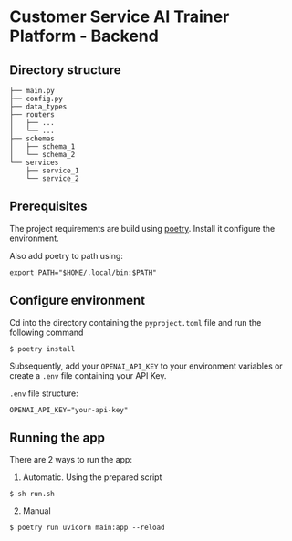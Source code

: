 # Customer Service AI Trainer Platform - Backend

## Directory structure

```
├── main.py
├── config.py
├── data_types
├── routers
│   ├── ...
│   └── ...
├── schemas
│   ├── schema_1
│   └── schema_2
└── services
    ├── service_1
    └── service_2
```

## Prerequisites

The project requirements are build using [poetry](https://python-poetry.org/docs/#installation). Install it configure the environment.

Also add poetry to path using:

```shell
export PATH="$HOME/.local/bin:$PATH"
```

## Configure environment

Cd into the directory containing the `pyproject.toml` file and run the following command

```shell
$ poetry install
```

Subsequently, add your `OPENAI_API_KEY` to your environment variables or create a `.env` file containing your API Key.

`.env` file structure:

```
OPENAI_API_KEY="your-api-key"
```

## Running the app

There are 2 ways to run the app:

1. Automatic. Using the prepared script

```shell
$ sh run.sh
```

2. Manual

```shell
$ poetry run uvicorn main:app --reload
```
